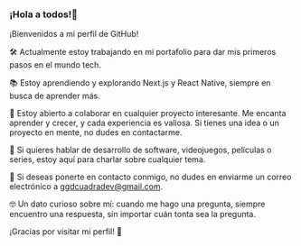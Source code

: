 ### ¡Hola a todos!👋

¡Bienvenidos a mi perfil de GitHub!

🛠️ Actualmente estoy trabajando en mi portafolio para dar mis primeros pasos en el mundo tech.

📚 Estoy aprendiendo y explorando Next.js y React Native, siempre en busca de aprender más.

🤝 Estoy abierto a colaborar en cualquier proyecto interesante. Me encanta aprender y crecer, y cada experiencia es valiosa. Si tienes una idea o un proyecto en mente, no dudes en contactarme.

💬 Si quieres hablar de desarrollo de software, videojuegos, películas o series, estoy aquí para charlar sobre cualquier tema.

📧 Si deseas ponerte en contacto conmigo, no dudes en enviarme un correo electrónico a ggdcuadradev@gmail.com.

🤓 Un dato curioso sobre mí: cuando me hago una pregunta, siempre encuentro una respuesta, sin importar cuán tonta sea la pregunta.

¡Gracias por visitar mi perfil! 🚀

